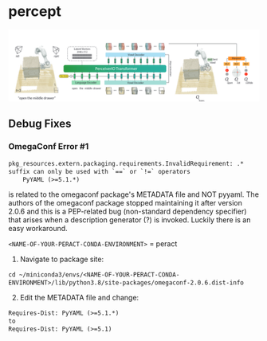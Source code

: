 # percept

![alt text](imgs/banner.png)


## Debug Fixes

### OmegaConf Error #1
```
pkg_resources.extern.packaging.requirements.InvalidRequirement: .* suffix can only be used with `==` or `!=` operators
    PyYAML (>=5.1.*)
```
is related to the omegaconf package's METADATA file and NOT pyyaml. The authors of the omegaconf package stopped maintaining it after version 2.0.6 and this is a PEP-related bug (non-standard dependency specifier) that arises when a description generator (?) is invoked. Luckily there is an easy workaround.

`<NAME-OF-YOUR-PERACT-CONDA-ENVIRONMENT>` = peract
1. Navigate to package site:
```
cd ~/miniconda3/envs/<NAME-OF-YOUR-PERACT-CONDA-ENVIRONMENT>/lib/python3.8/site-packages/omegaconf-2.0.6.dist-info
```
2. Edit the METADATA file and change:

```
Requires-Dist: PyYAML (>=5.1.*)
to
Requires-Dist: PyYAML (>=5.1)
```